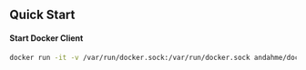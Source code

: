 ## Quick Start

#### Start Docker Client
```bash
docker run -it -v /var/run/docker.sock:/var/run/docker.sock andahme/docker
```

